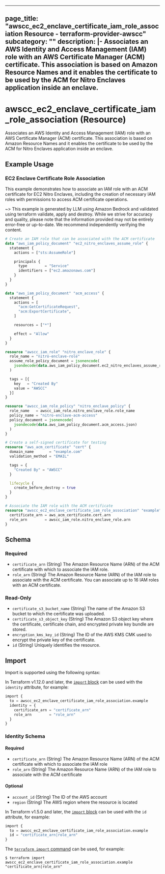 
---
page_title: "awscc_ec2_enclave_certificate_iam_role_association Resource - terraform-provider-awscc"
subcategory: ""
description: |-
  Associates an AWS Identity and Access Management (IAM) role with an AWS Certificate Manager (ACM) certificate. This association is based on Amazon Resource Names and it enables the certificate to be used by the ACM for Nitro Enclaves application inside an enclave.
---

# awscc_ec2_enclave_certificate_iam_role_association (Resource)

Associates an AWS Identity and Access Management (IAM) role with an AWS Certificate Manager (ACM) certificate. This association is based on Amazon Resource Names and it enables the certificate to be used by the ACM for Nitro Enclaves application inside an enclave.

## Example Usage

### EC2 Enclave Certificate Role Association

This example demonstrates how to associate an IAM role with an ACM certificate for EC2 Nitro Enclaves, including the creation of necessary IAM roles with permissions to access ACM certificate operations.

~> This example is generated by LLM using Amazon Bedrock and validated using terraform validate, apply and destroy. While we strive for accuracy and quality, please note that the information provided may not be entirely error-free or up-to-date. We recommend independently verifying the content.

```terraform
# Create an IAM role that can be associated with the ACM certificate
data "aws_iam_policy_document" "ec2_nitro_enclaves_assume_role" {
  statement {
    actions = ["sts:AssumeRole"]

    principals {
      type        = "Service"
      identifiers = ["ec2.amazonaws.com"]
    }
  }
}

data "aws_iam_policy_document" "acm_access" {
  statement {
    actions = [
      "acm:GetCertificateRequest",
      "acm:ExportCertificate",
    ]

    resources = ["*"]

    effect = "Allow"
  }
}

resource "awscc_iam_role" "nitro_enclave_role" {
  role_name = "nitro-enclave-role"
  assume_role_policy_document = jsonencode(
    jsondecode(data.aws_iam_policy_document.ec2_nitro_enclaves_assume_role.json)
  )

  tags = [{
    key   = "Created By"
    value = "AWSCC"
  }]
}

resource "awscc_iam_role_policy" "nitro_enclave_policy" {
  role_name   = awscc_iam_role.nitro_enclave_role.role_name
  policy_name = "nitro-enclave-acm-access"
  policy_document = jsonencode(
    jsondecode(data.aws_iam_policy_document.acm_access.json)
  )
}

# Create a self-signed certificate for testing
resource "aws_acm_certificate" "cert" {
  domain_name       = "example.com"
  validation_method = "EMAIL"

  tags = {
    "Created By" = "AWSCC"
  }

  lifecycle {
    create_before_destroy = true
  }
}

# Associate the IAM role with the ACM certificate
resource "awscc_ec2_enclave_certificate_iam_role_association" "example" {
  certificate_arn = aws_acm_certificate.cert.arn
  role_arn        = awscc_iam_role.nitro_enclave_role.arn
}
```

<!-- schema generated by tfplugindocs -->
## Schema

### Required

- `certificate_arn` (String) The Amazon Resource Name (ARN) of the ACM certificate with which to associate the IAM role.
- `role_arn` (String) The Amazon Resource Name (ARN) of the IAM role to associate with the ACM certificate. You can associate up to 16 IAM roles with an ACM certificate.

### Read-Only

- `certificate_s3_bucket_name` (String) The name of the Amazon S3 bucket to which the certificate was uploaded.
- `certificate_s3_object_key` (String) The Amazon S3 object key where the certificate, certificate chain, and encrypted private key bundle are stored.
- `encryption_kms_key_id` (String) The ID of the AWS KMS CMK used to encrypt the private key of the certificate.
- `id` (String) Uniquely identifies the resource.

## Import

Import is supported using the following syntax:

In Terraform v1.12.0 and later, the [`import` block](https://developer.hashicorp.com/terraform/language/import) can be used with the `identity` attribute, for example:

```terraform
import {
  to = awscc_ec2_enclave_certificate_iam_role_association.example
  identity = {
    certificate_arn = "certificate_arn"
    role_arn        = "role_arn"
  }
}
```

<!-- schema generated by tfplugindocs -->
### Identity Schema

#### Required

- `certificate_arn` (String) The Amazon Resource Name (ARN) of the ACM certificate with which to associate the IAM role
- `role_arn` (String) The Amazon Resource Name (ARN) of the IAM role to associate with the ACM certificate

#### Optional

- `account_id` (String) The ID of the AWS account
- `region` (String) The AWS region where the resource is located

In Terraform v1.5.0 and later, the [`import` block](https://developer.hashicorp.com/terraform/language/import) can be used with the `id` attribute, for example:

```terraform
import {
  to = awscc_ec2_enclave_certificate_iam_role_association.example
  id = "certificate_arn|role_arn"
}
```

The [`terraform import` command](https://developer.hashicorp.com/terraform/cli/commands/import) can be used, for example:

```shell
$ terraform import awscc_ec2_enclave_certificate_iam_role_association.example "certificate_arn|role_arn"
```

